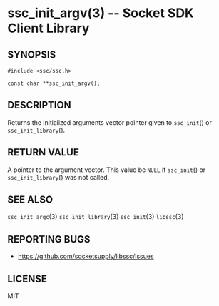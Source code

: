 ssc_init_argv(3) -- Socket SDK Client Library
=====================================================

## SYNOPSIS

  `#include <ssc/ssc.h>`

  `const char **ssc_init_argv();`

## DESCRIPTION

Returns the initialized arguments vector pointer given to `ssc_init`()
or `ssc_init_library`().

## RETURN VALUE

A pointer to the argument vector. This value be `NULL` if `ssc_init`()
or `ssc_init_library`() was not called.

## SEE ALSO

  `ssc_init_argc`(3)
  `ssc_init_library`(3)
  `ssc_init`(3)
  `libssc`(3)

## REPORTING BUGS

  - <https://github.com/socketsupply/libssc/issues>

## LICENSE

MIT
